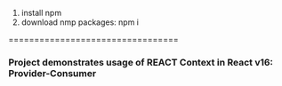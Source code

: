1. install npm
2. download nmp packages: npm i

=================================
### Project demonstrates usage of REACT Context in React v16: Provider-Consumer